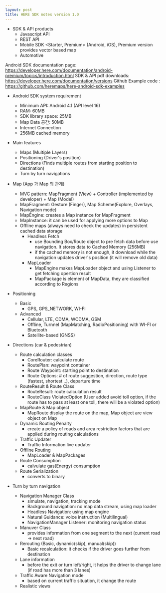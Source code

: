 ```yaml
---
layout: post
title: HERE SDK notes version 1.0
---
```


* SDK & API products
  * Javascript API
  * REST API
  * Mobile SDK <Starter, Premium> (Android, iOS), Premium version provides vector based map
  * Automotive

Android SDK documentation page: https://developer.here.com/documentation/android-premium/topics/introduction.html
SDK & API pdf downloads: https://developer.here.com/documentation/versions
Github Example code : https://github.com/heremaps/here-android-sdk-examples 

* Android SDK system requirement
  * Minimum API: Android 4.1 (API level 16)
  * RAM: 60MB
  * SDK library space: 25MB
  * Map Data 공간: 50MB
  * Internet Connection
  * 256MB cached memory

* Main features
  * Maps (Multiple Layers)
  * Positioning (Driver's position)
  * Directions (Finds multiple routes from starting position to destination)
  * Turn by turn navigations

* Map (App 과 Map 의 관계)
  * MVC pattern: MapFragment (View) + Controller (implemented by developer) + Map (Model)
  * MapFragment: Gesture (Finger), Map Scheme(Explore, Overlays, Navigation mode)
  * MapEngine: creates a Map instance for MapFragment
  * MapInstance: it can be used for applying more options to Map
  * Offline maps (always need to check the updates) in persistent cached data storage
    * Headless Fetch
      * use Bounding Box/Route object to pre fetch data before use navigation. It stores data to Cached Memory (256MB) 
      * if the cached memory is not enough, it download while the navigation updates driver's position (it will remove old data)    
    * MapLoader
      * MapEngine makes MapLoader object and using Listener to get fetching opertion result
      * MapPackage is element of MapData, they are classified according to Regions

* Positioning
  * Basic
    * GPS, GPS_NETWORK, WI-FI
  * Advanced
    * Cellular, LTE, CDMA, WCDMA, GSM
    * Offline, Turnnel (MapMatching, RadioPositioning) with WI-FI or Bluetooth
    * Satellite-based (GNSS)

* Directions (car & pedestrian)
  * Route calculation classes
    * CoreRouter: calculate route
    * RoutePlan: waypoint container
    * Route Waypoint: starting point to destination
    * Route Options: # of route suggestion, direction, 
    route type (fastest, shortest ..), departure time
  * RouteResult & Route Class
    * RouteResult: route calculation result
    * RouteClass ViolatedOption 
    (User added avoid toll option, if the route has to pass at least one toll, there will be a violated option)
  * MapRoute & Map object 
    * MapRoute display the route on the map, Map object are view object on Map
  * Dynamic Routing Penalty
    * create a policy of roads and area restriction factors that are applied during routing calculations
  * Traffic Updater
    * Traffic Information live updater
  * Offline Routing
    * MapLoader & MapPackages
  * Route Consumption
    * calvulate gas(Energy) consumption
  * Route Serialization
    * converts to binary

* Turn by turn navigation
  * Navigation Manager Class 
    * simulate, navigation, tracking mode
    * Background navigation: no map data stream, using map loader
    * Headless Navigation: using map engine
    * Natural Guidance: voice instruction (Multilingual)
    * NavigationManager Listener: monitoring navigation status
  * Manuver Class
    * provides information from one segment to the next (current road -> next road) 
  * Rerouting (Basic, dynamic(skip), manual(skip))
    * Basic recalculation: it checks if the driver goes further from destination
  * Lane information
    * before the exit or turn left/right, it helps the driver to change lane (if road has more than 3 lanes)
  * Traffic Aware Navigation mode
    * based on current traffic situation, it change the route
  * Realistic views